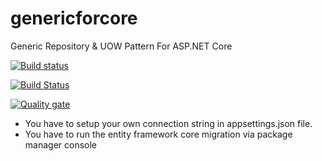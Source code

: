 # genericforcore
Generic Repository &amp; UOW Pattern For ASP.NET Core 

[![Build status](https://ci.appveyor.com/api/projects/status/1gum36aiadit63bk/branch/master?svg=true)](https://ci.appveyor.com/project/senvardarsemih/genericforcore/branch/master)

[![Build Status](https://travis-ci.org/senvardarsemih/genericforcore.svg?branch=master)](https://travis-ci.org/senvardarsemih/genericforcore)

[![Quality gate](https://sonarcloud.io/api/project_badges/quality_gate?project=senvardarsemih_genericforcore)](https://sonarcloud.io/dashboard?id=senvardarsemih_genericforcore)
* You have to setup your own connection string in appsettings.json file.
* You have to run the entity framework core migration via package manager console
